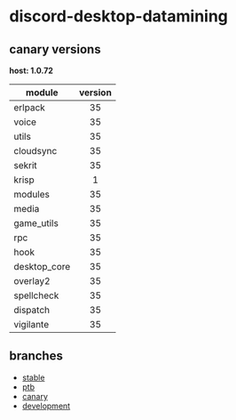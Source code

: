 # discord-desktop-datamining

## canary versions

**host: 1.0.72**

| module | version |
| ------ | :-----: |
| erlpack | 35 |
| voice | 35 |
| utils | 35 |
| cloudsync | 35 |
| sekrit | 35 |
| krisp | 1 |
| modules | 35 |
| media | 35 |
| game_utils | 35 |
| rpc | 35 |
| hook | 35 |
| desktop_core | 35 |
| overlay2 | 35 |
| spellcheck | 35 |
| dispatch | 35 |
| vigilante | 35 |

## branches

- [stable](https://github.com/OpenAsar/discord-desktop-datamining/tree/stable)
- [ptb](https://github.com/OpenAsar/discord-desktop-datamining/tree/ptb)
- [canary](https://github.com/OpenAsar/discord-desktop-datamining/tree/canary)
- [development](https://github.com/OpenAsar/discord-desktop-datamining/tree/development)
